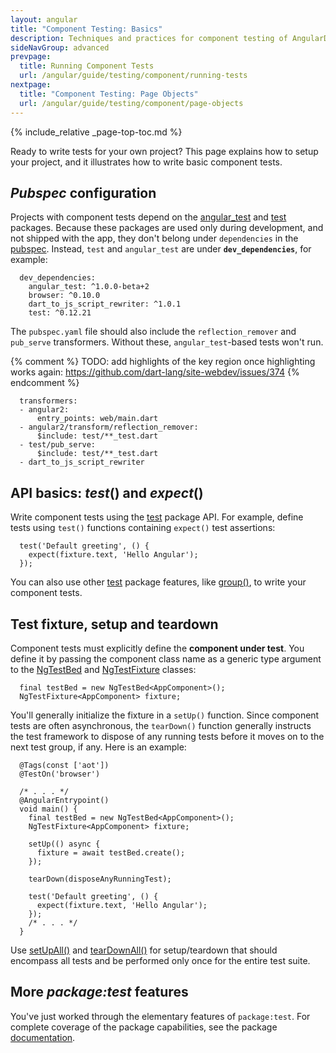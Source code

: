 ```yaml
---
layout: angular
title: "Component Testing: Basics"
description: Techniques and practices for component testing of AngularDart apps.
sideNavGroup: advanced
prevpage:
  title: Running Component Tests
  url: /angular/guide/testing/component/running-tests
nextpage:
  title: "Component Testing: Page Objects"
  url: /angular/guide/testing/component/page-objects
---
```

{% include_relative _page-top-toc.md %}

Ready to write tests for your own project? This page explains how to setup your
project, and it illustrates how to write basic component tests.

## _Pubspec_ configuration

Projects with component tests depend on the
[angular_test][] and [test][] packages. Because these packages are used
only during development, and not shipped with the app, they don't belong
under `dependencies` in the [pubspec][]. Instead, `test` and `angular_test`
are under **`dev_dependencies`**, for example:

<?code-excerpt "toh-0/pubspec.yaml (dev_dependencies)" title?>
```
  dev_dependencies:
    angular_test: ^1.0.0-beta+2
    browser: ^0.10.0
    dart_to_js_script_rewriter: ^1.0.1
    test: ^0.12.21
```

The `pubspec.yaml` file should also include
the `reflection_remover` and `pub_serve` transformers.
Without these, `angular_test`-based tests won't run.

{% comment %}
TODO: add highlights of the key region once highlighting works again:
https://github.com/dart-lang/site-webdev/issues/374
{% endcomment %}

<?code-excerpt "toh-0/pubspec.yaml (transformers)" title?>
```
  transformers:
  - angular2:
      entry_points: web/main.dart
  - angular2/transform/reflection_remover:
      $include: test/**_test.dart
  - test/pub_serve:
      $include: test/**_test.dart
  - dart_to_js_script_rewriter
```

## API basics: _test_() and _expect_()

Write component tests using the [test][] package API.
For example, define tests using `test()` functions
containing `expect()` test assertions:

<?code-excerpt "toh-0/test/app_test.dart (simple test)" region="default-test" title?>
```
  test('Default greeting', () {
    expect(fixture.text, 'Hello Angular');
  });
```

You can also use other [test][] package features, like [group()][], to write your component tests.

## Test fixture, setup and teardown

Component tests must explicitly define the **component under test**. You define it by passing the component class name as a generic type argument to the [NgTestBed][] and [NgTestFixture][] classes:

<?code-excerpt "toh-0/test/app_test.dart (test bed and fixture)" title?>
```
  final testBed = new NgTestBed<AppComponent>();
  NgTestFixture<AppComponent> fixture;
```

You'll generally initialize the fixture in a `setUp()` function.
Since component tests are often asynchronous, the `tearDown()` function
generally instructs the test framework to dispose of any running tests
before it moves on to the next test group, if any. Here is an example:

<?code-excerpt "toh-0/test/app_test.dart (excerpt)" region="initial" title?>
```
  @Tags(const ['aot'])
  @TestOn('browser')

  /* . . . */
  @AngularEntrypoint()
  void main() {
    final testBed = new NgTestBed<AppComponent>();
    NgTestFixture<AppComponent> fixture;

    setUp(() async {
      fixture = await testBed.create();
    });

    tearDown(disposeAnyRunningTest);

    test('Default greeting', () {
      expect(fixture.text, 'Hello Angular');
    });
    /* . . . */
  }
```

Use [setUpAll()][] and [tearDownAll()][] for setup/teardown that should encompass all tests and be performed only once for the entire test suite.

## More _package:test_ features

You've just worked through the elementary features of `package:test`. For
complete coverage of the package capabilities, see the package
[documentation][package:test].

[angular_test]: https://pub.dartlang.org/packages/angular_test
[group()]: https://pub.dartlang.org/packages/test#writing-tests
[group API]: {{site.api}}/test/latest/test/group.html
[NgTestBed]: {{site.api}}/angular_test/latest/angular_test/NgTestBed-class.html
[NgTestFixture]: {{site.api}}/angular_test/latest/angular_test/NgTestFixture-class.html
[package:test]: https://pub.dartlang.org/packages/test
[pubspec]: {{site.dartlang}}/tools/pub/pubspec
[setUpAll()]: {{site.api}}/test/latest/test/setUpAll.html
[tearDownAll()]: {{site.api}}/test/latest/test/tearDownAll.html
[test]: https://pub.dartlang.org/packages/test
